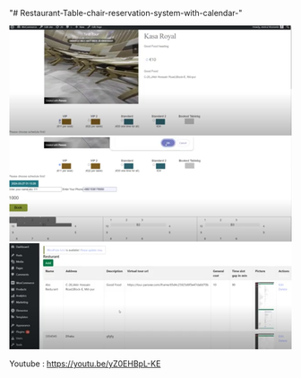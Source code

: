 "# Restaurant-Table-chair-reservation-system-with-calendar-" 

<img src="Screenshot.png">
<img src="Screenshot2.png">
<img src="Screenshot3.png">

Youtube : https://youtu.be/yZ0EHBpL-KE
